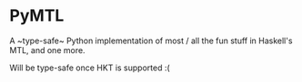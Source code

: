 # PyMTL

A ~type-safe~ Python implementation of most / all the fun stuff in Haskell's MTL, and one more.

Will be type-safe once HKT is supported :(